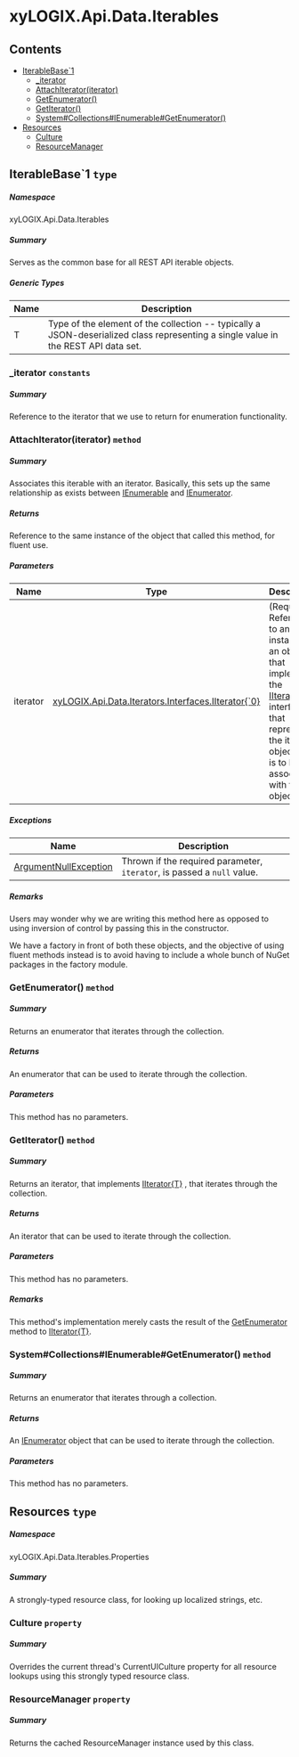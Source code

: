 <a name='assembly'></a>
# xyLOGIX.Api.Data.Iterables

## Contents

- [IterableBase\`1](#T-xyLOGIX-Api-Data-Iterables-IterableBase`1 'xyLOGIX.Api.Data.Iterables.IterableBase`1')
  - [_iterator](#F-xyLOGIX-Api-Data-Iterables-IterableBase`1-_iterator 'xyLOGIX.Api.Data.Iterables.IterableBase`1._iterator')
  - [AttachIterator(iterator)](#M-xyLOGIX-Api-Data-Iterables-IterableBase`1-AttachIterator-xyLOGIX-Api-Data-Iterators-Interfaces-IIterator{`0}- 'xyLOGIX.Api.Data.Iterables.IterableBase`1.AttachIterator(xyLOGIX.Api.Data.Iterators.Interfaces.IIterator{`0})')
  - [GetEnumerator()](#M-xyLOGIX-Api-Data-Iterables-IterableBase`1-GetEnumerator 'xyLOGIX.Api.Data.Iterables.IterableBase`1.GetEnumerator')
  - [GetIterator()](#M-xyLOGIX-Api-Data-Iterables-IterableBase`1-GetIterator 'xyLOGIX.Api.Data.Iterables.IterableBase`1.GetIterator')
  - [System#Collections#IEnumerable#GetEnumerator()](#M-xyLOGIX-Api-Data-Iterables-IterableBase`1-System#Collections#IEnumerable#GetEnumerator 'xyLOGIX.Api.Data.Iterables.IterableBase`1.System#Collections#IEnumerable#GetEnumerator')
- [Resources](#T-xyLOGIX-Api-Data-Iterables-Properties-Resources 'xyLOGIX.Api.Data.Iterables.Properties.Resources')
  - [Culture](#P-xyLOGIX-Api-Data-Iterables-Properties-Resources-Culture 'xyLOGIX.Api.Data.Iterables.Properties.Resources.Culture')
  - [ResourceManager](#P-xyLOGIX-Api-Data-Iterables-Properties-Resources-ResourceManager 'xyLOGIX.Api.Data.Iterables.Properties.Resources.ResourceManager')

<a name='T-xyLOGIX-Api-Data-Iterables-IterableBase`1'></a>
## IterableBase\`1 `type`

##### Namespace

xyLOGIX.Api.Data.Iterables

##### Summary

Serves as the common base for all REST API iterable objects.

##### Generic Types

| Name | Description |
| ---- | ----------- |
| T | Type of the element of the collection -- typically a JSON-deserialized class representing a single value in the REST API data set. |

<a name='F-xyLOGIX-Api-Data-Iterables-IterableBase`1-_iterator'></a>
### _iterator `constants`

##### Summary

Reference to the iterator that we use to return for enumeration functionality.

<a name='M-xyLOGIX-Api-Data-Iterables-IterableBase`1-AttachIterator-xyLOGIX-Api-Data-Iterators-Interfaces-IIterator{`0}-'></a>
### AttachIterator(iterator) `method`

##### Summary

Associates this iterable with an iterator. Basically, this sets up the same relationship as exists between [IEnumerable](http://msdn.microsoft.com/query/dev14.query?appId=Dev14IDEF1&l=EN-US&k=k:System.Collections.Generic.IEnumerable 'System.Collections.Generic.IEnumerable') and [IEnumerator](http://msdn.microsoft.com/query/dev14.query?appId=Dev14IDEF1&l=EN-US&k=k:System.Collections.Generic.IEnumerator 'System.Collections.Generic.IEnumerator').

##### Returns

Reference to the same instance of the object that called this method, for fluent use.

##### Parameters

| Name | Type | Description |
| ---- | ---- | ----------- |
| iterator | [xyLOGIX.Api.Data.Iterators.Interfaces.IIterator{\`0}](#T-xyLOGIX-Api-Data-Iterators-Interfaces-IIterator{`0} 'xyLOGIX.Api.Data.Iterators.Interfaces.IIterator{`0}') | (Required.) Reference to an instance of an object that implements the [IIterator{T}](#T-xyLOGIX-Api-Data-Iterators-Interfaces-IIterator{T} 'xyLOGIX.Api.Data.Iterators.Interfaces.IIterator{T}') interface that represents the iterator object that is to be associated with this object. |

##### Exceptions

| Name | Description |
| ---- | ----------- |
| [ArgumentNullException](#T-ArgumentNullException 'ArgumentNullException') | Thrown if the required parameter, `iterator`, is passed a `null` value. |

##### Remarks

Users may wonder why we are writing this method here as opposed to using inversion of control by passing this in the constructor.



We have a factory in front of both these objects, and the objective of using fluent methods instead is to avoid having to include a whole bunch of NuGet packages in the factory module.

<a name='M-xyLOGIX-Api-Data-Iterables-IterableBase`1-GetEnumerator'></a>
### GetEnumerator() `method`

##### Summary

Returns an enumerator that iterates through the collection.

##### Returns

An enumerator that can be used to iterate through the collection.

##### Parameters

This method has no parameters.

<a name='M-xyLOGIX-Api-Data-Iterables-IterableBase`1-GetIterator'></a>
### GetIterator() `method`

##### Summary

Returns an iterator, that implements [IIterator{T}](#T-xyLOGIX-Api-Data-Iterators-Interfaces-IIterator{T} 'xyLOGIX.Api.Data.Iterators.Interfaces.IIterator{T}') , that iterates through the collection.

##### Returns

An iterator that can be used to iterate through the collection.

##### Parameters

This method has no parameters.

##### Remarks

This method's implementation merely casts the result of the [GetEnumerator](#M-xyLOGIX-Api-Data-Iterables-IterableBase-GetEnumerator 'xyLOGIX.Api.Data.Iterables.IterableBase.GetEnumerator') method to [IIterator{T}](#T-xyLOGIX-Api-Data-Iterators-Interfaces-IIterator{T} 'xyLOGIX.Api.Data.Iterators.Interfaces.IIterator{T}').

<a name='M-xyLOGIX-Api-Data-Iterables-IterableBase`1-System#Collections#IEnumerable#GetEnumerator'></a>
### System#Collections#IEnumerable#GetEnumerator() `method`

##### Summary

Returns an enumerator that iterates through a collection.

##### Returns

An [IEnumerator](http://msdn.microsoft.com/query/dev14.query?appId=Dev14IDEF1&l=EN-US&k=k:System.Collections.IEnumerator 'System.Collections.IEnumerator') object that can be used to iterate through the collection.

##### Parameters

This method has no parameters.

<a name='T-xyLOGIX-Api-Data-Iterables-Properties-Resources'></a>
## Resources `type`

##### Namespace

xyLOGIX.Api.Data.Iterables.Properties

##### Summary

A strongly-typed resource class, for looking up localized strings, etc.

<a name='P-xyLOGIX-Api-Data-Iterables-Properties-Resources-Culture'></a>
### Culture `property`

##### Summary

Overrides the current thread's CurrentUICulture property for all resource lookups using this strongly typed resource class.

<a name='P-xyLOGIX-Api-Data-Iterables-Properties-Resources-ResourceManager'></a>
### ResourceManager `property`

##### Summary

Returns the cached ResourceManager instance used by this class.
